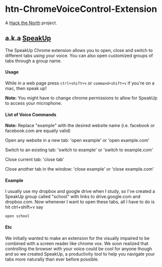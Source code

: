 # htn-ChromeVoiceControl-Extension

A [Hack the North](http://hackthenorth.com) project.

## a.k.a [SpeakUp](http://challengepost.com/software/speakup)

The SpeakUp Chrome extension allows you to open, close and switch to different tabs using your voice. You can also open customized groups of tabs through a group name.

#### Usage

While in a web page press `ctrl+shift+v` or `command+shift+v` if you're on a mac, then speak up!

**Note:** You might have to change chrome permissions to allow for SpeakUp to access your microphone.

#### List of Voice Commands
**Note:** Replace "example" with the desired website name (i.e. facebook or facebook.com are equally valid)

Open any website in a new tab:
'open example' or 'open example.com'

Switch to an existing tab:
'switch to example' or 'switch to example.com'

Close current tab:
'close tab'

Close another tab in the window:
'close example' or 'close example.com'

#### Example

I usually use my dropbox and google drive when I study, so I've created a SpeakUp group called "school" with links to drive.google.com and dropbox.com. Now whenever I want to open these tabs, all I have to do is hit ctrl+shift+v say

`open school`


#### Etc

We initially wanted to make an extension for the visually impaired to be combined with a screen reader like chrome vox. We soon realized that controlling the browser with your voice could be cool for anyone though and so we created SpeakUp, a productivity tool to help you navigate your tabs more naturally than ever before possible.
